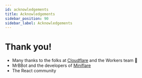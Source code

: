 ```yaml
---
id: acknowledgements
title: Acknowledgements
sidebar_position: 90
sidebar_label: Acknowledgements
---
```


# Thank you!

- Many thanks to the folks at [Cloudflare](https://cloudflare.com) and the Workers team 💞
- MrBBot and the developers of [Miniflare](https://miniflare.dev/)
- The React community
